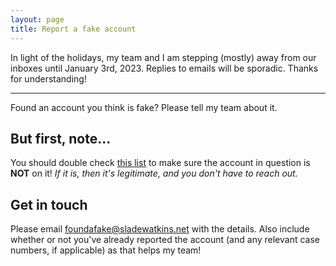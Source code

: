 ```yaml
---
layout: page
title: Report a fake account
---
```


In light of the holidays, my team and I am stepping (mostly) away from our inboxes until January 3rd, 2023. Replies to emails will be sporadic. Thanks for understanding!

***

Found an account you think is fake? Please tell my team about it.

## But first, note...
You should double check [this list](/links) to make sure the account in question is **NOT** on it! *If it is, then it's legitimate, and you don't have to reach out.*

## Get in touch
Please email [foundafake@sladewatkins.net](mailto:foundafake@sladewatkins.net) with the details. Also include whether or not you've already reported the account (and any relevant case numbers, if applicable) as that helps my team!